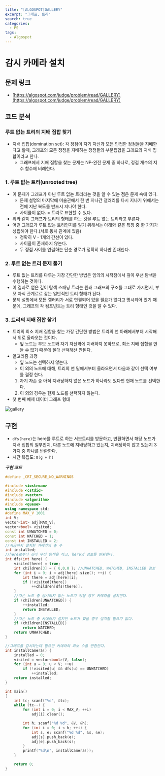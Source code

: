 ```yaml
---
title: "[ALGOSPOT]GALLERY"
excerpt: "그래프, 트리"
search: true
categories:
  - PS
tags:
  - Algospot
---
```


# 감시 카메라 설치

## 문제 링크
- [https://algospot.com/judge/problem/read/GALLERY](https://algospot.com/judge/problem/read/GALLERY)

## 코드 분석
### 루트 없는 트리의 지배 집합 찾기
- 지배 집합(domination set): 각 정점이 자기 자신과 모든 인접한 정점들을 지배한다고 할때, 그래프의 모든 정점을 지배하는 정점들의 부분집합을 그래프의 지배 집합이라고 한다.
  - 그래프에서 지배 집합을 찾는 문제는 NP-완전 문제 중 하나로, 정점 개수의 지수 함수에 비례한다.

### 1. 루트 없는 트리(unrooted tree)
- 이 문제가 그래프가 아닌 루트 없는 트리라는 것을 알 수 있는 점은 문제 속에 있다.
  - 문제 설명의 마지막에 미술관에서 한 번 지나간 갤러리를 다시 지나기 위해서는 전에 지난 복도를 반드시 지나야 한다.
  - 사이클이 없다. = 트리로 표현할 수 있다.
- 위와 같이 그래프가 트리의 형태를 하는 것을 루트 없는 트리라고 부른다.
- 어떤 그래프가 루트 없는 트리인지를 알기 위해서는 아래와 같은 특징 중 한 가지가 성립해야 한다.(서로 동치 관계에 있음)
  - 정확히 V - 1개의 간선이 있다.
  - 사이클이 존재하지 않는다.
  - 두 정점 사이를 연결하는 단순 경로가 정확히 하나만 존재한다.

### 2. 루트 없는 트리 문제 풀기
- 루트 없는 트리를 다루는 가장 간단한 방법은 임의의 시작점에서 깊이 우선 탐색을 수행하는 것이다.
- 이 결과로 얻은 깊이 탐색 스패닝 트리는 원래 그래프의 구조를 그대로 가지면서, 부모 자식 관계르르 갖는 일반적인 트리 형태가 된다.
- 문제 설명에서 모든 갤러리가 서로 연결되어 있을 필요가 없다고 명시되어 있기 때문에, 그래프의 각 컴포넌트는 트리 형태인 것을 알 수 있다.

### 3. 트리의 지배 집합 찾기
- 트리의 최소 지배 집합을 찾는 가장 간단한 방법은 트리의 맨 아래에서부터 시작해서 위로 올라오는 것이다.
  - 잎 노드는 부모 노드와 자기 자신밖에 지배하지 못하므로, 최소 지배 집합을 만들 수 없기 때문에 절대 선택해선 안된다.
- 알고리즘 과정
  - 잎 노드는 선택하지 않는다.
  - 이 외의 노드에 대해, 트리의 맨 밑에서부터 올라오면서 다음과 같이 선택 여부를 결정 한다.
  1. 자기 자손 중 아직 지배당하지 않은 노드가 하나라도 있다면 현재 노드를 선택한다.
  2. 이 외의 경우는 현재 노드를 선택하지 않는다.
- 첫 번째 예제 데이터 그래프 형태

![gallery](https://user-images.githubusercontent.com/34755287/46851252-de1d9480-ce31-11e8-9470-34550ebe1004.JPG)


## 구현
- ```dfs(here)```는 here를 루트로 하는 서브트리를 방문하고, 반환하면서 해당 노드가 지배 집합의 일부인지, 다른 노드에 지배당하고 있는지, 지배당하지 않고 있는지 3가지 중 하나를 반환한다.
- 시간 복잡도: ```O(g + h)```

___구현 코드___

```cpp
#define _CRT_SECURE_NO_WARNINGS

#include <iostream>
#include <cstdio>
#include <vector>
#include <algorithm>
#include <queue>
using namespace std;
#define MAX_V 1001
int V;
vector<int> adj[MAX_V];
vector<bool> visited;
const int UNWATCHED = 0;
const int WATCHED = 1;
const int INSTALLED = 2;
//지금까지 설치한 카메라의 총 수
int installed;
//here로부터 깊이 우선 탐색을 하고, here의 정보를 반환한다.
int dfs(int here) {
	visited[here] = true;
	int children[3] = { 0,0,0 }; //UNWATCHED, WATCHED, INSTALLED 정보
	for (int i = 0; i < adj[here].size(); ++i) {
		int there = adj[here][i];
		if (!visited[there])
			++children[dfs(there)];
	}
	//자손 노드 중 감시되지 않는 노드가 있을 경우 카메라를 설치한다.
	if (children[UNWATCHED]) {
		++installed;
		return INSTALLED;
	}
	//자손 노드 중 카메라가 설치된 노드가 있을 경우 설치할 필요가 없다.
	if (children[INSTALLED])
		return WATCHED;
	return UNWATCHED;
}

//그래프를 감시하는데 필요한 카메라의 최소 수를 반환한다.
int installCamera() {
	installed = 0;
	visited = vector<bool>(V, false);
	for (int u = 0; u < V; ++u)
		if (!visited[u] && dfs(u) == UNWATCHED)
			++installed;
	return installed;
}

int main()
{
	int tc; scanf("%d", &tc);
	while (tc--) {
		for (int i = 0; i < MAX_V; ++i)
			adj[i].clear();

		int h; scanf("%d %d", &V, &h);
		for (int i = 0; i < h; ++i) {
			int s, e; scanf("%d %d", &s, &e);
			adj[s].push_back(e);
			adj[e].push_back(s);
		}
		printf("%d\n", installCamera());
	}

	return 0;
}
```
